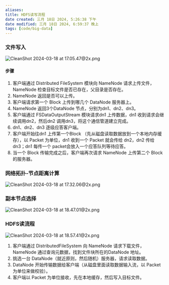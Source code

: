 ```yaml
---
aliases: 
title: HDFS读写流程
date created: 三月 18日 2024, 5:26:38 下午
date modified: 三月 18日 2024, 6:59:37 晚上
tags: [code/big-data]
---
```

### 文件写入
![CleanShot 2024-03-18 at 17.05.47@2x.png](https://typora-tes.oss-cn-shanghai.aliyuncs.com/picgo/CleanShot%202024-03-18%20at%2017.05.47%402x.png)
#### 步骤
1. 客户端通过 Distributed FileSystem 模块向 NameNode 请求上传文件，NameNode 检查目标文件是否已存在，父目录是否存在。
2. NameNode 返回是否可以上传。
3. 客户端请求第一个 Block 上传到哪几个 DataNode 服务器上。
4. NameNode 返回3个DataNode 节点，分别为dn1、dn2、dn3。
5. 客户端通过 FSDataOutputStream 模块请求dn1 上传数据，dn1 收到请求会继续调用dn2，然后dn2 调用dn3，将这个通信管道建立完成。
6. dn1、dn2、dn3 逐级应答客户端。
7. 客户端开始往dn1 上传第一个Block （先从磁盘读取数据放到一个本地内存缓存），以 Packet 为单位，dn1 收到一个 Packet 就会传给 dn2，dn2 传给 dn3；dn1 每传一个 packet会放入一个应答队列等待应答。
8. 当一个 Block 传输完成之后，客户端再次请求 NameNode 上传第二个 Block 的服务器。

### 网络拓扑-节点距离计算
![CleanShot 2024-03-18 at 17.32.06@2x.png](https://typora-tes.oss-cn-shanghai.aliyuncs.com/picgo/CleanShot%202024-03-18%20at%2017.32.06%402x.png)

### 副本节点选择
![CleanShot 2024-03-18 at 18.47.01@2x.png](https://typora-tes.oss-cn-shanghai.aliyuncs.com/picgo/CleanShot%202024-03-18%20at%2018.47.01%402x.png)
### HDFS读流程
![CleanShot 2024-03-18 at 18.57.41@2x.png](https://typora-tes.oss-cn-shanghai.aliyuncs.com/picgo/CleanShot%202024-03-18%20at%2018.57.41%402x.png)
1. 客户端通过 DistributedFileSystem 向 NameNode 请求下载文件，NameNode 通过查询元数据，找到文件块所在的DataNode 地址。
2. 挑选一台 DataNode（就近原则，然后随机）服务器，请求读取数据。
3. DataNode 开始传输数据给客户端（从磁盘里面读取数据输入流，以 Packet 为单位来做校验）。
4. 客户端以 Packet 为单位接收，先在本地缓存，然后写入目标文件。